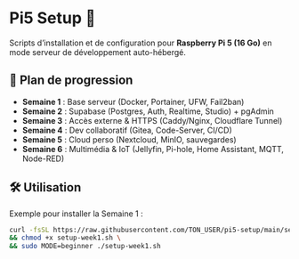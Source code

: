# Pi5 Setup 🚀

Scripts d’installation et de configuration pour **Raspberry Pi 5 (16 Go)** en mode serveur de développement auto-hébergé.  

## 📅 Plan de progression
- **Semaine 1** : Base serveur (Docker, Portainer, UFW, Fail2ban)  
- **Semaine 2** : Supabase (Postgres, Auth, Realtime, Studio) + pgAdmin  
- **Semaine 3** : Accès externe & HTTPS (Caddy/Nginx, Cloudflare Tunnel)  
- **Semaine 4** : Dev collaboratif (Gitea, Code-Server, CI/CD)  
- **Semaine 5** : Cloud perso (Nextcloud, MinIO, sauvegardes)  
- **Semaine 6** : Multimédia & IoT (Jellyfin, Pi-hole, Home Assistant, MQTT, Node-RED)  

## 🛠️ Utilisation
Exemple pour installer la Semaine 1 :

```bash
curl -fsSL https://raw.githubusercontent.com/TON_USER/pi5-setup/main/setup-week1.sh -o setup-week1.sh \
&& chmod +x setup-week1.sh \
&& sudo MODE=beginner ./setup-week1.sh
